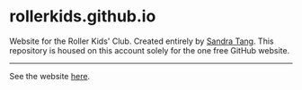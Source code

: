 # rollerkids.github.io
Website for the Roller Kids' Club. Created entirely by <a href="https://github.com/SandraTang">Sandra Tang</a>. This repository is housed on this account solely for the one free GitHub website. 
<hr>
See the website <a href="https://rollerkids.github.io/">here</a>. 
